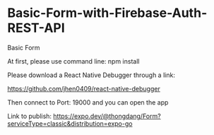# Basic-Form-with-Firebase-Auth-REST-API
Basic Form

At first, please use command line: npm install

Please download a React Native Debugger through a link:

https://github.com/jhen0409/react-native-debugger

Then connect to Port: 19000 and you can open the app

Link to publish: https://expo.dev/@thongdang/Form?serviceType=classic&distribution=expo-go
